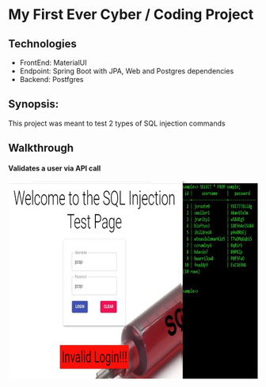 # My First Ever Cyber / Coding Project

## Technologies
- FrontEnd: MaterialUI
- Endpoint: Spring Boot with JPA, Web and Postgres dependencies
- Backend: Postfgres

## Synopsis:
This project was meant to test 2 types of SQL injection commands 

## Walkthrough

#### Validates a user via API call

<p align="center">
  <img src="./images/invalid-login.JPG" width="800" height="400" title="invalid login" />
</p>

